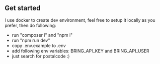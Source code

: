 ## Get started
I use docker to create dev environment, feel free to setup it locally as you prefer, then do following:

- run "composer i" and "npm i"
- run "npm run dev"
- copy .env.example to .env
- add following env variables: BRING_API_KEY and BRING_API_USER
- just search for postalcode :)